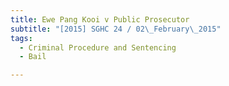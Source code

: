 ```yaml
---
title: Ewe Pang Kooi v Public Prosecutor 
subtitle: "[2015] SGHC 24 / 02\_February\_2015"
tags:
  - Criminal Procedure and Sentencing
  - Bail

---
```


